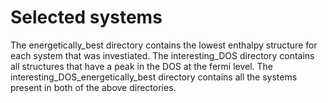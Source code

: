 # Selected systems
The energetically_best directory contains the lowest enthalpy structure for each
system that was investiated.
The interesting_DOS directory contains all structures that have a peak in the DOS
at the fermi level.
The interesting_DOS_energetically_best directory contains all the systems present in
both of the above directories.
